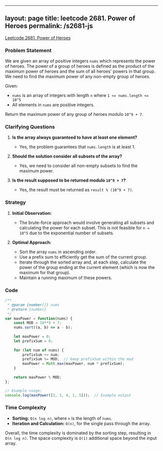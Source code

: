 
---
layout: page
title: leetcode 2681. Power of Heroes
permalink: /s2681-js
---
[Leetcode 2681. Power of Heroes](https://algoadvance.github.io/algoadvance/l2681)
### Problem Statement

We are given an array of positive integers `nums` which represents the power of heroes. The power of a group of heroes is defined as the product of the maximum power of heroes and the sum of all heroes' powers in that group. We need to find the maximum power of any non-empty group of heroes. 

Given:
- `nums` is an array of integers with length `n` where `1 <= nums.length <= 10^5`
- All elements in `nums` are positive integers.

Return the maximum power of any group of heroes modulo `10^9 + 7`.

### Clarifying Questions

1. **Is the array always guaranteed to have at least one element?**
   - Yes, the problem guarantees that `nums.length` is at least 1.

2. **Should the solution consider all subsets of the array?**
   - Yes, we need to consider all non-empty subsets to find the maximum power.

3. **Is the result supposed to be returned modulo `10^9 + 7`?**
   - Yes, the result must be returned as `result % (10^9 + 7)`.

### Strategy

1. **Initial Observation:**
   - The brute-force approach would involve generating all subsets and calculating the power for each subset. This is not feasible for `n = 10^5` due to the exponential number of subsets.

2. **Optimal Approach:**
   - Sort the array `nums` in ascending order.
   - Use a prefix sum to efficiently get the sum of the current group.
   - Iterate through the sorted array and, at each step, calculate the power of the group ending at the current element (which is now the maximum for that group).
   - Maintain a running maximum of these powers.
   
### Code

```javascript
/**
 * @param {number[]} nums
 * @return {number}
 */
var maxPower = function(nums) {
    const MOD = 10**9 + 7;
    nums.sort((a, b) => a - b);
    
    let maxPower = 0;
    let prefixSum = 0;
    
    for (let num of nums) {
        prefixSum += num;
        prefixSum %= MOD;  // keep prefixSum within the mod
        maxPower = Math.max(maxPower, num * prefixSum);
    }
    
    return maxPower % MOD;
};

// Example usage:
console.log(maxPower([3, 1, 4, 1, 5]));  // Example output
```

### Time Complexity

- **Sorting:** `O(n log n)`, where `n` is the length of `nums`.
- **Iteration and Calculation:** `O(n)`, for the single pass through the array.

Overall, the time complexity is dominated by the sorting step, resulting in `O(n log n)`. The space complexity is `O(1)` additional space beyond the input array.